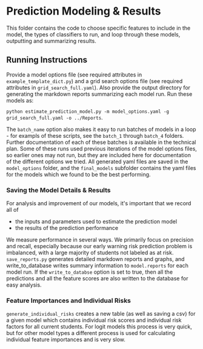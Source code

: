 # Prediction Modeling & Results

This folder contains the code to choose specific features to include in the model, the types of classifiers to run, and loop through these models, outputting and summarizing results.

## Running Instructions

Provide a model options file (see required attributes in `example_template_dict.py`) and a grid search options file (see required attributes in `grid_search_full.yaml`). Also provide the output directory for generating the markdown reports summarizing each model run. Run these models as:

`python estimate_prediction_model.py -m model_options.yaml -g grid_search_full.yaml -o ../Reports`.

The `batch_name` option also makes it easy to run batches of models in a loop - for exampls of these scripts, see the `batch_1` through `batch_4` folders. Further documentation of each of these batches is available in the technical plan. Some of these runs used previous iterations of the model options files, so earlier ones may not run, but they are included here for documentation of the different options we tried. All generated yaml files are saved in the `model_options` folder, and the `final_models` subfolder contains the yaml files for the models which we found to be the best performing.

### Saving the Model Details & Results

For analysis and improvement of our models, it's important that we record all of
* the inputs and parameters used to estimate the prediction model
* the results of the prediction performance

We measure performance in several ways. We primarily focus on precision and recall, especially because our early warning risk prediction problem is imbalanced, with a large majority of students not labeled as at risk.
`save_reports.py` generates detailed markdown reports and graphs, and write_to_database writes summary information to `model.reports` for each model run. If the `write_to_databse` option is set to true, then all the predictions and all the feature scores are also written to the database for easy analysis. 

### Feature Importances and Individual Risks

`generate_individual_risks` creates a new table (as well as saving a csv) for a given model which contains individual risk scores and individual risk factors for all current students. For logit models this process is very quick, but for other model types a different process is used for calculating individual feature importances and is very slow. 
